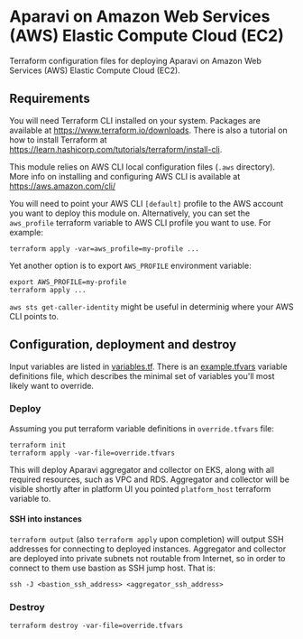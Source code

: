 # Aparavi on Amazon Web Services (AWS) Elastic Compute Cloud (EC2)

Terraform configuration files for deploying Aparavi on Amazon Web Services (AWS)
Elastic Compute Cloud (EC2).

## Requirements

You will need Terraform CLI installed on your system. Packages are available at
https://www.terraform.io/downloads. There is also a tutorial on how to install
Terraform at https://learn.hashicorp.com/tutorials/terraform/install-cli.

This module relies on AWS CLI local configuration files (`.aws` directory). More
info on installing and configuring AWS CLI is available at
https://aws.amazon.com/cli/

You will need to point your AWS CLI `[default]` profile to the AWS account you
want to deploy this module on. Alternatively, you can set the `aws_profile`
terraform variable to AWS CLI profile you want to use. For example:

```
terraform apply -var=aws_profile=my-profile ...
```

Yet another option is to export `AWS_PROFILE` environment variable:

```
export AWS_PROFILE=my-profile
terraform apply ...
```

`aws sts get-caller-identity` might be useful in determinig where your AWS CLI
points to.

## Configuration, deployment and destroy

Input variables are listed in [variables.tf](./variables.tf). There is an
[example.tfvars](./example.tfvars) variable definitions file, which describes
the minimal set of variables you'll most likely want to override.

### Deploy

Assuming you put terraform variable definitions in `override.tfvars` file:

```
terraform init
terraform apply -var-file=override.tfvars
```

This will deploy Aparavi aggregator and collector on EKS, along with all
required resources, such as VPC and RDS. Aggregator and collector will be
visible shortly after in platform UI you pointed `platform_host` terraform
variable to.

#### SSH into instances

`terraform output` (also `terraform apply` upon completion) will output SSH
addresses for connecting to deployed instances. Aggregator and collector are
deployed into private subnets not routable from Internet, so in order to
connect to them use bastion as SSH jump host. That is:

```
ssh -J <bastion_ssh_address> <aggregator_ssh_address>
```

### Destroy

```
terraform destroy -var-file=override.tfvars
```
